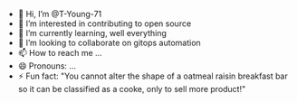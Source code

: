 - 👋 Hi, I’m @T-Young-71
- 👀 I’m interested in contributing to open source
- 🌱 I’m currently learning, well everything
- 💞️ I’m looking to collaborate on gitops automation
- 📫 How to reach me ...
- 😄 Pronouns: ...
- ⚡ Fun fact: "You cannot alter the shape of a oatmeal raisin breakfast bar so it can be classified as a cooke, only to sell more product!"

<!---
T-Young-71/T-Young-71 is a ✨ special ✨ repository because its `README.md` (this file) appears on your GitHub profile.
You can click the Preview link to take a look at your changes.
--->
